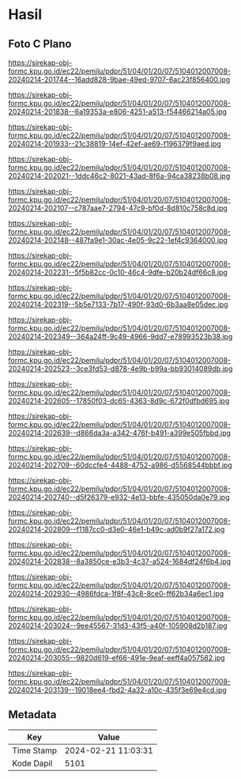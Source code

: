# Hasil

## Foto C Plano

https://sirekap-obj-formc.kpu.go.id/ec22/pemilu/pdpr/51/04/01/20/07/5104012007008-20240214-201744--16add828-9bae-49ed-9707-6ac23f856400.jpg

https://sirekap-obj-formc.kpu.go.id/ec22/pemilu/pdpr/51/04/01/20/07/5104012007008-20240214-201838--6a19353a-e806-4251-a513-f54466214a05.jpg

https://sirekap-obj-formc.kpu.go.id/ec22/pemilu/pdpr/51/04/01/20/07/5104012007008-20240214-201933--21c38819-14ef-42ef-ae69-f196379f9aed.jpg

https://sirekap-obj-formc.kpu.go.id/ec22/pemilu/pdpr/51/04/01/20/07/5104012007008-20240214-202021--1ddc46c2-8021-43ad-8f6a-94ca38238b08.jpg

https://sirekap-obj-formc.kpu.go.id/ec22/pemilu/pdpr/51/04/01/20/07/5104012007008-20240214-202107--c787aae7-2794-47c9-bf0d-8d810c758c8d.jpg

https://sirekap-obj-formc.kpu.go.id/ec22/pemilu/pdpr/51/04/01/20/07/5104012007008-20240214-202148--487fa9e1-30ac-4e05-9c22-1ef4c9364000.jpg

https://sirekap-obj-formc.kpu.go.id/ec22/pemilu/pdpr/51/04/01/20/07/5104012007008-20240214-202231--5f5b82cc-0c10-46c4-9dfe-b20b24df66c8.jpg

https://sirekap-obj-formc.kpu.go.id/ec22/pemilu/pdpr/51/04/01/20/07/5104012007008-20240214-202319--5b5e7133-7b17-490f-93d0-6b3aa8e05dec.jpg

https://sirekap-obj-formc.kpu.go.id/ec22/pemilu/pdpr/51/04/01/20/07/5104012007008-20240214-202349--364a24ff-9c49-4966-9dd7-e78993523b38.jpg

https://sirekap-obj-formc.kpu.go.id/ec22/pemilu/pdpr/51/04/01/20/07/5104012007008-20240214-202523--3ce3fd53-d878-4e9b-b99a-bb93014089db.jpg

https://sirekap-obj-formc.kpu.go.id/ec22/pemilu/pdpr/51/04/01/20/07/5104012007008-20240214-202605--17850f03-dc65-4363-8d9c-672f0dfbd695.jpg

https://sirekap-obj-formc.kpu.go.id/ec22/pemilu/pdpr/51/04/01/20/07/5104012007008-20240214-202639--d866da3a-a342-476f-b491-a399e505fbbd.jpg

https://sirekap-obj-formc.kpu.go.id/ec22/pemilu/pdpr/51/04/01/20/07/5104012007008-20240214-202709--60dccfe4-4488-4752-a986-d5568544bbbf.jpg

https://sirekap-obj-formc.kpu.go.id/ec22/pemilu/pdpr/51/04/01/20/07/5104012007008-20240214-202740--d5f26379-e932-4e13-bbfe-435050da0e79.jpg

https://sirekap-obj-formc.kpu.go.id/ec22/pemilu/pdpr/51/04/01/20/07/5104012007008-20240214-202809--f1187cc0-d3e0-46e1-b49c-ad0b9f27a172.jpg

https://sirekap-obj-formc.kpu.go.id/ec22/pemilu/pdpr/51/04/01/20/07/5104012007008-20240214-202838--8a3850ce-e3b3-4c37-a524-1684df24f6b4.jpg

https://sirekap-obj-formc.kpu.go.id/ec22/pemilu/pdpr/51/04/01/20/07/5104012007008-20240214-202930--4986fdca-1f8f-43c8-8ce0-ff62b34a6ec1.jpg

https://sirekap-obj-formc.kpu.go.id/ec22/pemilu/pdpr/51/04/01/20/07/5104012007008-20240214-203024--9ee45567-31d3-43f5-a40f-105908d2b187.jpg

https://sirekap-obj-formc.kpu.go.id/ec22/pemilu/pdpr/51/04/01/20/07/5104012007008-20240214-203055--9820d619-ef66-491e-9eaf-eeff4a057582.jpg

https://sirekap-obj-formc.kpu.go.id/ec22/pemilu/pdpr/51/04/01/20/07/5104012007008-20240214-203139--19018ee4-fbd2-4a32-a10c-435f3e69e4cd.jpg


## Metadata

| Key        | Value               |
| ---------- | ------------------- |
| Time Stamp | 2024-02-21 11:03:31 |
| Kode Dapil | 5101                |



